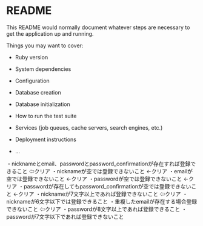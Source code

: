 # README

This README would normally document whatever steps are necessary to get the
application up and running.

Things you may want to cover:

* Ruby version

* System dependencies

* Configuration

* Database creation

* Database initialization

* How to run the test suite

* Services (job queues, cache servers, search engines, etc.)

* Deployment instructions

* ...


・nicknameとemail、passwordとpassword_confirmationが存在すれば登録できること ⇦クリア
・nicknameが空では登録できないこと ←クリア
・emailが空では登録できないこと ←クリア
・passwordが空では登録できないこと ←クリア
・passwordが存在してもpassword_confirmationが空では登録できないこと ←クリア
・nicknameが7文字以上であれば登録できないこと ⇦クリア
・nicknameが6文字以下では登録できること
・重複したemailが存在する場合登録できないこと ⇦クリア
・passwordが8文字以上であれば登録できること
・passwordが7文字以下であれば登録できないこと
